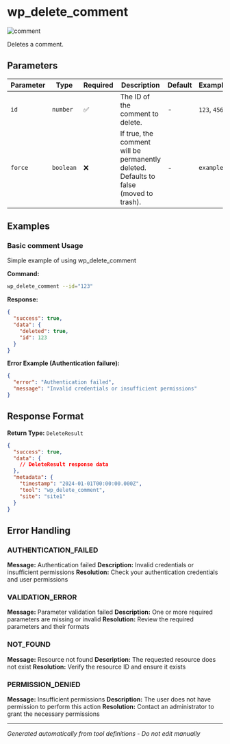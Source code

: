# wp_delete_comment

![comment](https://img.shields.io/badge/category-comment-lightgrey)

Deletes a comment.

## Parameters

| Parameter | Type      | Required | Description                                                                           | Default | Examples     |
| --------- | --------- | -------- | ------------------------------------------------------------------------------------- | ------- | ------------ |
| `id`      | `number`  | ✅       | The ID of the comment to delete.                                                      | -       | `123`, `456` |
| `force`   | `boolean` | ❌       | If true, the comment will be permanently deleted. Defaults to false (moved to trash). | -       | `example`    |

## Examples

### Basic comment Usage

Simple example of using wp_delete_comment

**Command:**

```bash
wp_delete_comment --id="123"
```

**Response:**

```json
{
  "success": true,
  "data": {
    "deleted": true,
    "id": 123
  }
}
```

**Error Example (Authentication failure):**

```json
{
  "error": "Authentication failed",
  "message": "Invalid credentials or insufficient permissions"
}
```

## Response Format

**Return Type:** `DeleteResult`

```json
{
  "success": true,
  "data": {
    // DeleteResult response data
  },
  "metadata": {
    "timestamp": "2024-01-01T00:00:00.000Z",
    "tool": "wp_delete_comment",
    "site": "site1"
  }
}
```

## Error Handling

### AUTHENTICATION_FAILED

**Message:** Authentication failed **Description:** Invalid credentials or insufficient permissions **Resolution:**
Check your authentication credentials and user permissions

### VALIDATION_ERROR

**Message:** Parameter validation failed **Description:** One or more required parameters are missing or invalid
**Resolution:** Review the required parameters and their formats

### NOT_FOUND

**Message:** Resource not found **Description:** The requested resource does not exist **Resolution:** Verify the
resource ID and ensure it exists

### PERMISSION_DENIED

**Message:** Insufficient permissions **Description:** The user does not have permission to perform this action
**Resolution:** Contact an administrator to grant the necessary permissions

---

_Generated automatically from tool definitions - Do not edit manually_
